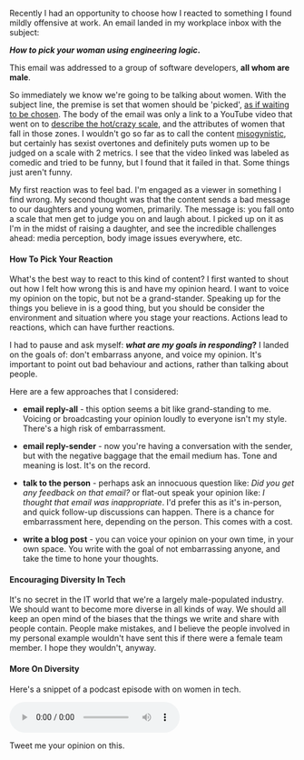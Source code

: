 <!--{Title:"How To Pick Your Reactions To Mildly Offensive Things In The Workplace", Intro:"I received an email at work with mildly sexist content. Reacting to it with care.", PublishedOn:"21-Aug-2014"}-->

Recently I had an opportunity to choose how I reacted to something I found mildly offensive at work. An email landed in my workplace inbox with the subject:

 ***How to pick your woman using engineering logic*.**

This email was addressed to a group of software developers, **all whom are male**.
 
So immediately we know we're going to be talking about women. With the subject line, the premise is set that women should be 'picked', [as if waiting to be chosen](https://en.wikipedia.org/wiki/Binders_full_of_women).  The body of the email was only a link to a YouTube video that went on to [describe the hot/crazy scale](http://i.imgur.com/GcL7FpD.jpg), and the attributes of women that fall in those zones. I wouldn't go so far as to call the content [misogynistic](https://en.wikipedia.org/wiki/Misogeny), but certainly has sexist overtones and definitely puts women up to be judged on a scale with 2 metrics. I see that the video linked was labeled as comedic and tried to be funny, but I found that it failed in that. Some things just aren't funny.

My first reaction was to feel bad. I'm engaged as a viewer in something I find wrong. My second thought was that the content sends a bad message to our daughters and young women, primarily. The message is: you fall onto a scale that men get to judge you on and laugh about. I picked up on it as I'm in the midst of raising a daughter, and see the incredible challenges ahead: media perception, body image issues everywhere, etc. 

#### How To Pick Your Reaction

What's the best way to react to this kind of content? I first wanted to shout out how I felt how wrong this is and have my opinion heard. I want to voice my opinion on the topic, but not be a grand-stander. Speaking up for the things you believe in is a good thing, but you should be consider the environment and situation where you stage your reactions. Actions lead to reactions, which can have further reactions.

I had to pause and ask myself: ***what are my goals in responding*?**  I landed on the goals of: don't embarrass anyone, and voice my opinion. It's important to point out bad behaviour and actions, rather than talking about people.

Here are a few approaches that I considered:

- **email reply-all** - this option seems a bit like grand-standing to me. Voicing or broadcasting your opinion loudly to everyone isn't my style. There's a high risk of embarrassment.

- **email reply-sender** - now you're having a conversation with the sender, but with the negative baggage that the email medium has. Tone and meaning is lost. It's on the record. 
 
- **talk to the person** - perhaps ask an innocuous question like: *Did you get any feedback on that email?* or flat-out speak your opinion like: *I thought that email was inappropriate*. I'd prefer this as it's in-person, and quick follow-up discussions can happen. There is a chance for embarrassment here, depending on the person. This comes with a cost.
 
- **write a blog post** - you can voice your opinion on your own time, in your own space. You write with the goal of not embarrassing anyone, and take the time to hone your thoughts.


#### Encouraging Diversity In Tech

It's no secret in the IT world that we're a largely male-populated industry. We should want to become more diverse in all kinds of way. We should all keep an open mind of the biases that the things we write and share with people contain. People make mistakes, and I believe the people involved in my personal example wouldn't have sent this if there were a female team member. I hope they wouldn't, anyway.

#### More On Diversity

Here's a snippet of a podcast episode with on women in tech.

<audio id="audioplayer" controls="" data-start-time="1536"  >
<source src="http://d.5by5.net/redirect.mp3/cdn.5by5.tv/audio/broadcasts/hypercritical/2012/hypercritical-097.mp3#t=1536" type="audio/mpeg">
</audio>

Tweet me your opinion on this.

